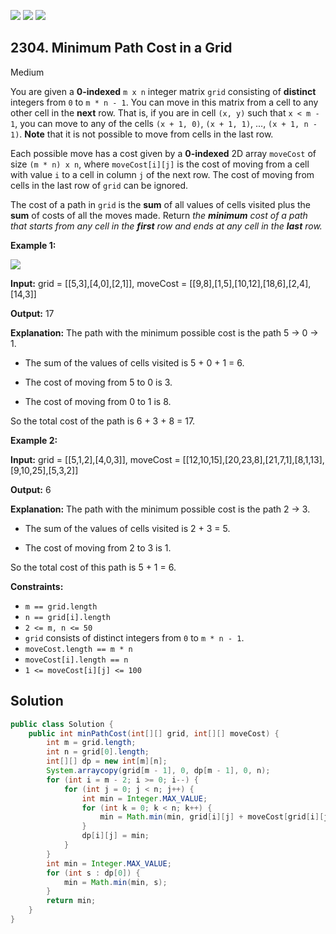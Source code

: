 [![](https://img.shields.io/github/stars/javadev/LeetCode-in-Java?label=Stars&style=flat-square)](https://github.com/javadev/LeetCode-in-Java)
[![](https://img.shields.io/github/forks/javadev/LeetCode-in-Java?label=Fork%20me%20on%20GitHub%20&style=flat-square)](https://github.com/javadev/LeetCode-in-Java/fork)
[![](https://img.shields.io/badge/-LeetCode%20in%20Kotlin-blue?style=flat-square)](https://github.com/javadev/LeetCode-in-Kotlin)

## 2304\. Minimum Path Cost in a Grid

Medium

You are given a **0-indexed** `m x n` integer matrix `grid` consisting of **distinct** integers from `0` to `m * n - 1`. You can move in this matrix from a cell to any other cell in the **next** row. That is, if you are in cell `(x, y)` such that `x < m - 1`, you can move to any of the cells `(x + 1, 0)`, `(x + 1, 1)`, ..., `(x + 1, n - 1)`. **Note** that it is not possible to move from cells in the last row.

Each possible move has a cost given by a **0-indexed** 2D array `moveCost` of size `(m * n) x n`, where `moveCost[i][j]` is the cost of moving from a cell with value `i` to a cell in column `j` of the next row. The cost of moving from cells in the last row of `grid` can be ignored.

The cost of a path in `grid` is the **sum** of all values of cells visited plus the **sum** of costs of all the moves made. Return _the **minimum** cost of a path that starts from any cell in the **first** row and ends at any cell in the **last** row._

**Example 1:**

![](https://assets.leetcode.com/uploads/2022/04/28/griddrawio-2.png)

**Input:** grid = \[\[5,3],[4,0],[2,1]], moveCost = \[\[9,8],[1,5],[10,12],[18,6],[2,4],[14,3]]

**Output:** 17

**Explanation:** The path with the minimum possible cost is the path 5 -> 0 -> 1.

- The sum of the values of cells visited is 5 + 0 + 1 = 6.

- The cost of moving from 5 to 0 is 3.

- The cost of moving from 0 to 1 is 8.

So the total cost of the path is 6 + 3 + 8 = 17.

**Example 2:**

**Input:** grid = \[\[5,1,2],[4,0,3]], moveCost = \[\[12,10,15],[20,23,8],[21,7,1],[8,1,13],[9,10,25],[5,3,2]]

**Output:** 6

**Explanation:** The path with the minimum possible cost is the path 2 -> 3.

- The sum of the values of cells visited is 2 + 3 = 5.

- The cost of moving from 2 to 3 is 1.

So the total cost of this path is 5 + 1 = 6.

**Constraints:**

*   `m == grid.length`
*   `n == grid[i].length`
*   `2 <= m, n <= 50`
*   `grid` consists of distinct integers from `0` to `m * n - 1`.
*   `moveCost.length == m * n`
*   `moveCost[i].length == n`
*   `1 <= moveCost[i][j] <= 100`

## Solution

```java
public class Solution {
    public int minPathCost(int[][] grid, int[][] moveCost) {
        int m = grid.length;
        int n = grid[0].length;
        int[][] dp = new int[m][n];
        System.arraycopy(grid[m - 1], 0, dp[m - 1], 0, n);
        for (int i = m - 2; i >= 0; i--) {
            for (int j = 0; j < n; j++) {
                int min = Integer.MAX_VALUE;
                for (int k = 0; k < n; k++) {
                    min = Math.min(min, grid[i][j] + moveCost[grid[i][j]][k] + dp[i + 1][k]);
                }
                dp[i][j] = min;
            }
        }
        int min = Integer.MAX_VALUE;
        for (int s : dp[0]) {
            min = Math.min(min, s);
        }
        return min;
    }
}
```